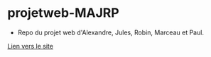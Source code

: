 # projetweb-MAJRP
- Repo du projet web d'Alexandre, Jules, Robin, Marceau et Paul.

[Lien vers le site](https://alex-paolo-cir.github.io/projetweb-MAJRP/)
